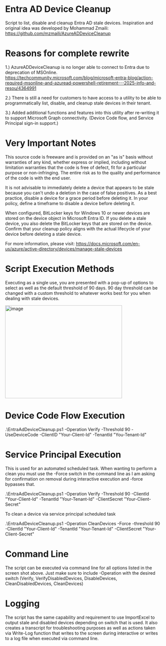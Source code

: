 # Entra AD Device Cleanup
Script to list, disable and cleanup Entra AD stale devices.
Inspiration and original idea was developed by Mohammad Zmaili: https://github.com/mzmaili/AzureADDeviceCleanup

# Reasons for complete rewrite
1.) AzureADDeviceCleanup is no longer able to connect to Entra due to deprecation of MSOnline. 
https://techcommunity.microsoft.com/blog/microsoft-entra-blog/action-required-msonline-and-azuread-powershell-retirement---2025-info-and-resou/4364991

2.) There is still a need for customers to have access to a utility to be able to programmatically list, disable, and cleanup stale devices in their tenant.

3.) Added additional functions and features into this utility after re-writing it to support Microsoft Graph connectivity. (Device Code flow, and Service Principal sign-in support.)

# Very Important Notes
This source code is freeware and is provided on an "as is" basis without warranties of any kind, whether express or implied, including without limitation warranties that the code is free of defect, fit for a particular purpose or non-infringing. The entire risk as to the quality and performance of the code is with the end user.

It is not advisable to immediately delete a device that appears to be stale because you can't undo a deletion in the case of false positives. As a best practice, disable a device for a grace period before deleting it. In your policy, define a timeframe to disable a device before deleting it.

When configured, BitLocker keys for Windows 10 or newer devices are stored on the device object in Microsoft Entra ID. If you delete a stale device, you also delete the BitLocker keys that are stored on the device. Confirm that your cleanup policy aligns with the actual lifecycle of your device before deleting a stale device.

For more information, please visit: https://docs.microsoft.com/en-us/azure/active-directory/devices/manage-stale-devices

# Script Execution Methods
Executing as a single use, you are presented with a pop-up of options to select as well as the default threshold of 90 days.
90 day threshold can be changed with a custom threshold to whatever works best for you when dealing with stale devices.

<img width="377" height="300" alt="image" src="https://github.com/user-attachments/assets/3b4fe7b5-00d9-46de-bc5b-3fa33e450255" />

# Device Code Flow Execution

.\EntraAdDeviceCleanup.ps1 -Operation Verify -Threshold 90 -UseDeviceCode -ClientID "Your-Client-Id" -TenantId "You-Tenant-Id"

# Service Principal Execution
This is used for an automated scheduled task. When wanting to perform a clean you must use the -Force switch in the command line as I am asking for confirmation on removal during interactive execution and -force bypasses that.

.\EntraAdDeviceCleanup.ps1 -Operation Verify -Threshold 90 -ClientId "Your-Client-Id" -TenantId "Your-Tenant-Id" -ClientSecret "Your-Client-Secret"

To clean a device via service principal scheduled task

.\EntraAdDeviceCleanup.ps1 -Operation CleanDevices -Force -threshold 90 -ClientId "Your-Client-Id" -TenantId "Your-Tenant-Id" -ClientSecret "Your-Client-Secret"

# Command Line

The script can be executed via command line for all options listed in the screen shot above. Just make sure to include -Operation with the desired switch (Verify, VerifyDisabledDevices, DisableDevices, CleanDisabledDevices, CleanDevices)

# Logging

The script has the same capability and requirement to use ImportExcel to output stale and disabled devices depending on switch that is used.
It also creates a transcript for troubleshooting purposes as well as actions taken via Write-Log function that writes to the screen during interactive or writes to a log file when executed via command line.

